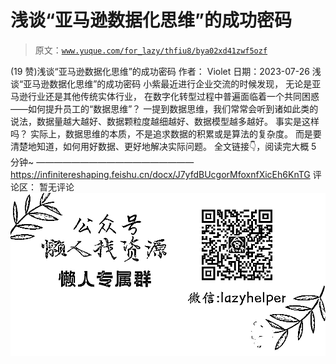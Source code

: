 # 浅谈“亚马逊数据化思维”的成功密码

> 原文：[`www.yuque.com/for_lazy/thfiu8/bya02xd41zwf5ozf`](https://www.yuque.com/for_lazy/thfiu8/bya02xd41zwf5ozf)

<ne-h2 id="70ec3303" data-lake-id="70ec3303"><ne-heading-ext><ne-heading-anchor></ne-heading-anchor><ne-heading-fold></ne-heading-fold></ne-heading-ext><ne-heading-content><ne-text id="u39455ef3">(19 赞)浅谈“亚马逊数据化思维”的成功密码</ne-text></ne-heading-content></ne-h2> <ne-p id="u5c0528c2" data-lake-id="u5c0528c2"><ne-text id="ua42c5030">作者： Violet</ne-text></ne-p> <ne-p id="u3322bb05" data-lake-id="u3322bb05"><ne-text id="u59342c6d">日期：2023-07-26</ne-text></ne-p> <ne-p id="u90e72fe7" data-lake-id="u90e72fe7"><ne-text id="uccde462e">浅谈“亚马逊数据化思维”的成功密码</ne-text></ne-p> <ne-p id="ufae3d4e5" data-lake-id="ufae3d4e5"><ne-text id="u058583da">小紫最近进行企业交流的时候发现，</ne-text></ne-p> <ne-p id="ub23f6439" data-lake-id="ub23f6439"><ne-text id="u3b1090ac">无论是亚马逊行业还是其他传统实体行业，</ne-text></ne-p> <ne-p id="u5cfb1c73" data-lake-id="u5cfb1c73"><ne-text id="u5cea5101">在数字化转型过程中普遍面临着一个共同困惑——如何提升员工的“数据思维”？</ne-text></ne-p> <ne-p id="uc2e841b5" data-lake-id="uc2e841b5"><ne-text id="u1a6e60a6">一提到数据思维，我们常常会听到诸如此类的说法，数据量越大越好、数据颗粒度越细越好、数据模型越多越好。</ne-text></ne-p> <ne-p id="u4e73203d" data-lake-id="u4e73203d"><ne-text id="u6ddfe714">事实是这样吗？</ne-text></ne-p> <ne-p id="u53adff35" data-lake-id="u53adff35"><ne-text id="ud97dad58">实际上，数据思维的本质，不是追求数据的积累或是算法的复杂度。</ne-text></ne-p> <ne-p id="u9c58d455" data-lake-id="u9c58d455"><ne-text id="u153f9318">而是要清楚地知道，如何用好数据、更好地解决实际问题。</ne-text></ne-p> <ne-p id="u5d34d1ba" data-lake-id="u5d34d1ba"><ne-text id="u63deea0c">全文链接👇，阅读完大概 5 分钟~</ne-text> <ne-text id="u4474fdcb">——————————————————</ne-text> [<ne-text id="u6f973d35">https://infinitereshaping.feishu.cn/docx/J7yfdBUcgorMfoxnfXicEh6KnTG</ne-text>](https://infinitereshaping.feishu.cn/docx/J7yfdBUcgorMfoxnfXicEh6KnTG)</ne-p> <ne-hole id="u6d3e8533" data-lake-id="u6d3e8533"><ne-card data-card-name="hr" data-card-type="block" id="yFFqG" data-event-boundary="card"><ne-p id="u110f1e8f" data-lake-id="u110f1e8f"><ne-text id="uf2e7e5e7">评论区：</ne-text></ne-p> <ne-p id="ub6f0dad1" data-lake-id="ub6f0dad1"><ne-text id="u5b0e2cb4">暂无评论</ne-text></ne-p> <ne-p id="ud41a97e5" data-lake-id="ud41a97e5"><ne-card data-card-name="image" data-card-type="inline" id="ql7oW" data-event-boundary="card">![](img/894d30a529e7c37bcd3392323c99941c.png)  <ne-hole id="u2bfcbbab" data-lake-id="u2bfcbbab"><ne-card data-card-name="hr" data-card-type="block" id="XF9HD" data-event-boundary="card"></ne-card></ne-hole></ne-card></ne-p></ne-card></ne-hole>
